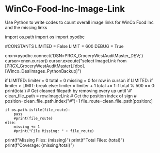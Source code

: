 # WinCo-Food-Inc-Image-Link
Use Python to write codes to count overall image links for WinCo Food Inc and the missing links

import os.path
import os
import pyodbc

#CONSTANTS
LIMITED = False
LIMIT = 600
DEBUG = True

cnxn=pyodbc.connect('DSN=PRGX_GroceryWestAuditMaster_DEV;')
cursor=cnxn.cursor()
cursor.execute("select ImageLink from [PRGX_GroceryWestAuditMaster].[dbo].[Winco_DealImages_PythonBackup]")

if LIMITED: limiter = 0
total = 0
missing = 0
for row in cursor:
    if LIMITED:
        if limiter > LIMIT: break
        else: limiter = limiter + 1
    total += 1
    if total % 500 == 0: print(total)
    # Get cleaned filepath by removing every up until '#'
    clean_file_path = row.ImageLink
    # Get the position index of sign #
    position=clean_file_path.index("#")+1
    file_route=clean_file_path[position:]

    if os.path.isfile(file_route):
        pass
        #print(file_route)
    else:
        missing += 1
        #print("File Missing: " + file_route)

print(f"Missing Files: {missing}")
print(f"Total Files: {total}")
print(f"Coverage: {missing/total}")
